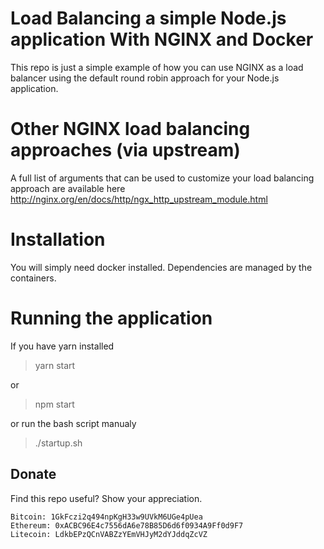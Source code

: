 # Load Balancing a simple Node.js application With NGINX and Docker

This repo is just a simple example of how you can use NGINX as a load balancer using the default round
robin approach for your Node.js application.

# Other NGINX load balancing approaches (via upstream)

A full list of arguments that can be used to customize your load balancing approach are available here
http://nginx.org/en/docs/http/ngx_http_upstream_module.html

# Installation

You will simply need docker installed. Dependencies are managed by the containers.

# Running the application

If you have yarn installed

> yarn start

or

> npm start

or run the bash script manualy

> ./startup.sh

## Donate

Find this repo useful? Show your appreciation.

```
Bitcoin: 1GkFczi2q494npKgH33w9UVkM6UGe4pUea
Ethereum: 0xACBC96E4c7556dA6e78B85D6d6f0934A9Ff0d9F7
Litecoin: LdkbEPzQCnVABZzYEmVHJyM2dYJddqZcVZ
```




